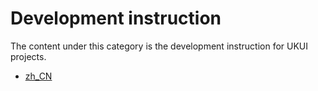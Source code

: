 # Development instruction

The content under this category is the development instruction for UKUI projects.  

- [zh_CN](README_CN.md)
